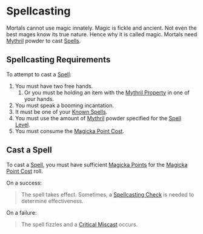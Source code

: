 # Spellcasting

Mortals cannot use magic innately. Magic is fickle and ancient. Not even the best mages know its true nature. Hence why it is called magic. Mortals need [Mythril](Mythril.md) powder to cast [Spells](../Spells.md).

## Spellcasting Requirements

To attempt to cast a [Spell](../Spells.md):

1. You must have two free hands.
	1. Or you must be holding an item with the [Mythril Property](../../Items%20and%20Gear/Material%20Properties/Mythril%20Property.md) in one of your hands.
2. You must speak a booming incantation.
3. It must be one of your [Known Spells](Spell%20Learning/Known%20Spells.md).
4. You must use the amount of [Mythril](Mythril.md) powder specified for the [Spell Level](../Spells/Spell%20Level.md).
5. You must consume the [Magicka Point Cost](Magicka%20Point%20Cost.md).

## Cast a Spell

To cast a [Spell](../Spells.md), you must have sufficient [Magicka Points](../../Player%20Characters/Point%20Pools/Magicka%20Points.md) for the [Magicka Point Cost](Magicka%20Point%20Cost.md) roll.

On a success:

>The spell takes effect. Sometimes, a [Spellcasting Check](Spellcasting%20Check.md) is needed to determine effectiveness.

On a failure:

>The spell fizzles and a [Critical Miscast](Critical%20Miscast.md) occurs.
